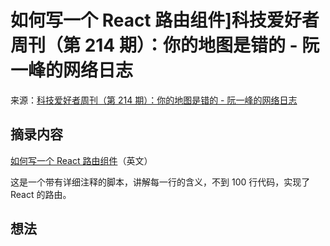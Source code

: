 # 如何写一个 React 路由组件]科技爱好者周刊（第 214 期）：你的地图是错的 - 阮一峰的网络日志
来源：[科技爱好者周刊（第 214 期）：你的地图是错的 - 阮一峰的网络日志](https://www.ruanyifeng.com/blog/2022/07/weekly-issue-214.html)

## 摘录内容

[如何写一个 React 路由组件](https://github.com/ashok-khanna/react-snippets/blob/main/Router.js)（英文）

这是一个带有详细注释的脚本，讲解每一行的含义，不到 100 行代码，实现了 React 的路由。

## 想法
